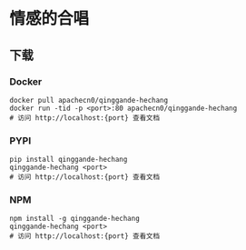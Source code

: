 # 情感的合唱

## 下载

### Docker

```
docker pull apachecn0/qinggande-hechang
docker run -tid -p <port>:80 apachecn0/qinggande-hechang
# 访问 http://localhost:{port} 查看文档
```

### PYPI

```
pip install qinggande-hechang
qinggande-hechang <port>
# 访问 http://localhost:{port} 查看文档
```

### NPM

```
npm install -g qinggande-hechang
qinggande-hechang <port>
# 访问 http://localhost:{port} 查看文档
```